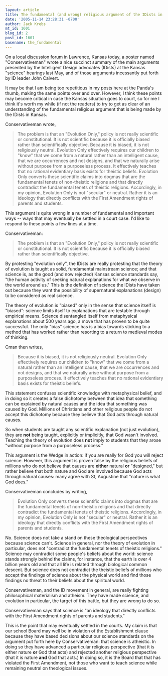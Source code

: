 ```yaml
---
layout: article
title: The fundamental (and wrong) religious argument of the IDists in Kansas
date: '2005-11-14 23:28:31 -0700'
author: Jack Krebs
mt_id: 1601
blog_id: 2
post_id: 1601
basename: the_fundamental
---
```

On a [local discussion forum](http://www.forums.larryville.com/viewtopic.php?p=10409#10409) in Lawrence, Kansas today, a poster named "Conservativeman" wrote a nice succinct summary of the main arguments presented by the Intelligent Design advocates (IDists) at the Kansas "science" hearings last May, and of those arguments incessantly put forth by ID leader John Calvert.

It may be that I am being too repetitious in my posts here at the Panda's thumb, making the same points over and over.  However, I think these points may become critical in case the Kansas situation goes to court, so for me I think it's worth my while (if not the readers) to try to get as clear of an understanding of the fundamental religious argument that is being made by the IDists in Kansas.

Conservativeman wrote,

>  The problem is that an "Evolution Only," policy is not really scientific or constitutional. It is not scientific because it is officially biased rather than scientifically objective. Because it is biased, it is not religiously neutral. Evolution Only effectively requires our children to "know" that we come from a natural rather than an intelligent cause, that we are occurrences and not designs, and that we naturally arise without purpose from a purposeless process. It effectively teaches that no rational evidentiary basis exists for theistic beliefs. Evolution Only converts these scientific claims into dogmas that are the fundamental tenets of non-theistic religions and that directly contradict the fundamental tenets of theistic religions. Accordingly, in my opinion, Evolution Only is not "secular" or neutral. Rather it is an ideology that directly conflicts with the First Amendment rights of parents and students.

This argument is quite wrong in a number of fundamental and important ways -- ways that may eventually be settled in a court case.  I'd like to respond to these points a few lines at a time.

Conservativeman:

> The problem is that an "Evolution Only," policy is not really scientific or constitutional. It is not scientific because it is officially biased rather than scientifically objective. 

By protesting "evolution only", the IDists are really protesting that the theory of evolution is taught as solid, fundamental mainstream science; and that science is, as the good (and now rejected) Kansas science standards say, "the human activity of seeking natural explanations for what we observe in the world around us."  This is the definition of science the IDists have taken out because they want the possibility of supernatural explanations (design) to be considered as real science.

The theory of evolution is "biased" only in the sense that science itself is "biased": science limits itself to explanations that are testable through empirical means.  Science disentangled itself from metaphysical explanations about 500 years ago, a move that has proven to be quite successful.  The only "bias" science has is a bias towards sticking to a method that has worked rather than resorting to a return to medieval modes of thinking.

Cman then writes, 

> Because it is biased, it is not religiously neutral. Evolution Only effectively requires our children to "know" that we come from a natural rather than an intelligent cause, that we are occurrences and not designs, and that we naturally arise without purpose from a purposeless process. It effectively teaches that no rational evidentiary basis exists for theistic beliefs.

This statement confuses scientific knowledge with metaphysical belief, and in doing so it creates a false dichotomy between that idea that something can be explained by natural causes and the idea that something was caused by God.  Millions of Christians and other religious people do not accept this dichotomy because they believe that God acts through natural causes.

So when students are taught any scientific explanation (not just evolution), they are **not** being taught, explicitly or implicitly, that God wasn't involved.  Teaching the theory of evolution does **not** imply to students that they arose "without purpose from a purposeless process."  

This argument is the Wedge in action: if you are really for God you will reject science.  However, this argument is proven false by the religious beliefs of millions who do not believe that causes are **either** natural **or** "designed," but rather believe that both nature and God are involved because God acts through natural causes:  many agree with St, Augustine that "nature is what God does."

Conservativeman concludes by writing,

>  Evolution Only converts these scientific claims into dogmas that are the fundamental tenets of non-theistic religions and that directly contradict the fundamental tenets of theistic religions. Accordingly, in my opinion, Evolution Only is not "secular" or neutral. Rather it is an ideology that directly conflicts with the First Amendment rights of parents and students.

No.  Science does not take a stand on these theological perspectives because science can't.  Science in general, nor the theory of evolution in particular, does not "contradict the fundamental tenets of theistic religions."  Science may contradict some people's beliefs about the world: science stands strongly behind the claims, for instance, that the earth is over 4 billion years old and that all life is related through biological common descent.  But science does not contradict the theistic beliefs of millions who accept the findings of science about the physical world and find those findings no threat to their beliefs about the spiritual world.

Conservativeman, and the ID movement in general, are really fighting philosophical materialism and atheism.  They have made science, and evolution in particular, the target of this battle, but they are wrong to do so.

Conservativeman says that science is "an ideology that directly conflicts with the First Amendment rights of parents and students."

This is the point that may eventually settled in the courts.  My claim is that our school Board may well be in violation of the Establishment clause because they have based decisions about our science standards on the argument put forth here by Conservativeman: that science is atheistic.  In doing so they have advanced a particular religious perspective (that it is either nature **or** God that acts) and rejected another religious perspective (that it is nature **and** God that acts.)  In doing so, it is the Board that that has violated the First Amendment, not those who want to teach science while remaining neutral on theological issues.
